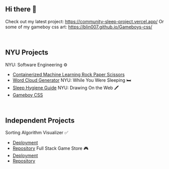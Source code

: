 ## Hi there 👋

Check out my latest project: https://community-sleep-project.vercel.app/
Or some of my gameboy css art: https://blin007.github.io/Gameboys-css/

<br>

## NYU Projects
NYU: Software Engineering ⚙️
- [Containerized Machine Learning Rock Paper Scissors](https://github.com/blin007/Containerized-Rock-Paper-Scissors-App)
- [Word Cloud Generator](https://github.com/blin007/wordcloud-generator-finalproject)
NYU: While You Were Sleeping 🛏️
- [Sleep Hygiene Guide](https://community-sleep-project.vercel.app/)
NYU: Drawing On the Web 🖍️
- [Gameboy CSS](https://blin007.github.io/Gameboys-css/)

<br>

## Independent Projects
Sorting Algorithm Visualizer ✅
- [Deployment](https://blin007.github.io/sorting-algorithm-visualizer/)
- [Repository](https://github.com/blin007/sorting-algorithm-visualizer)
Full Stack Game Store 🎮
- [Deployment](https://game-store-589e9.web.app/)
- [Repository](https://github.com/blin007/game-store)


<!--
**blin007/blin007** is a ✨ _special_ ✨ repository because its `README.md` (this file) appears on your GitHub profile.

Here are some ideas to get you started:

- 🔭 I’m currently working on ...
- 🌱 I’m currently learning ...
- 👯 I’m looking to collaborate on ...
- 🤔 I’m looking for help with ...
- 💬 Ask me about ...
- 📫 How to reach me: ...
- 😄 Pronouns: ...
- ⚡ Fun fact: ...
-->
